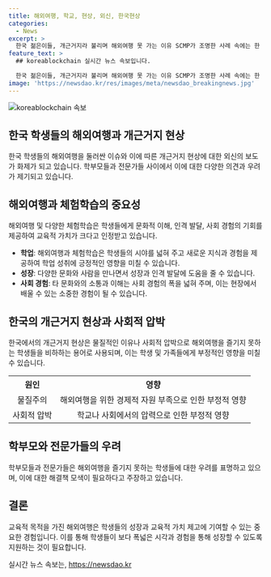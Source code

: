 ```yaml
---
title: 해외여행, 학교, 현상, 외신, 한국현상
categories:
  - News
excerpt: >
  한국 젊은이들, 개근거지라 불리며 해외여행 못 가는 이유 SCMP가 조명한 사례 속에는 한 초등학생과 그의 아버지의 이야기가 담겨 있다. 아들은 친구들의 비웃음에 울며 체험학습을 못 가는 것을 한탄하며, 아버지는 300만~350만원의 월급을 버텨나가며 아내와 아들은 해외여행을 떠났다. 사회적 압박과 물질주의로 개근거지라는 용어가 등장하는데, 이는 전문가들이 부정적 영향을 줄 수 있다고 경고하는 만큼 심각한 문제로 조명되고 있다.
feature_text: >
  ## koreablockchain 실시간 뉴스 속보입니다.

  한국 젊은이들, 개근거지라 불리며 해외여행 못 가는 이유 SCMP가 조명한 사례 속에는 한 초등학생과 그의 아버지의 이야기가 담겨 있다. 아들은 친구들의 비웃음에 울며 체험학습을 못 가는 것을 한탄하며, 아버지는 300만~350만원의 월급을 버텨나가며 아내와 아들은 해외여행을 떠났다. 사회적 압박과 물질주의로 개근거지라는 용어가 등장하는데, 이는 전문가들이 부정적 영향을 줄 수 있다고 경고하는 만큼 심각한 문제로 조명되고 있다.
image: 'https://newsdao.kr/res/images/meta/newsdao_breakingnews.jpg'
---
```


<p><img src="https://newsdao.kr/res/images/meta/newsdao_breakingnews.jpg" alt="koreablockchain 속보" /></p>

<h2 data-ke-size="size26">한국 학생들의 해외여행과 개근거지 현상</h2>

<p data-ke-size="size16">한국 학생들의 해외여행을 둘러싼 이슈와 이에 따른 개근거지 현상에 대한 외신의 보도가 화제가 되고 있습니다. 학부모들과 전문가들 사이에서 이에 대한 다양한 의견과 우려가 제기되고 있습니다.</p>

<h2 data-ke-size="size26">해외여행과 체험학습의 중요성</h2>

<p data-ke-size="size16">해외여행 및 다양한 체험학습은 학생들에게 문화적 이해, 인격 발달, 사회 경험의 기회를 제공하여 교육적 가치가 크다고 인정받고 있습니다.</p>

<ul>
  <li><b>학업</b>: 해외여행과 체험학습은 학생들의 시야를 넓혀 주고 새로운 지식과 경험을 제공하여 학업 성취에 긍정적인 영향을 미칠 수 있습니다.</li>
  <li><b>성장</b>: 다양한 문화와 사람을 만나면서 성장과 인격 발달에 도움을 줄 수 있습니다.</li>
  <li><b>사회 경험</b>: 타 문화와의 소통과 이해는 사회 경험의 폭을 넓혀 주며, 이는 현장에서 배울 수 있는 소중한 경험이 될 수 있습니다.</li>
</ul>

<h2 data-ke-size="size26">한국의 개근거지 현상과 사회적 압박</h2>

<p data-ke-size="size16">한국에서의 개근거지 현상은 물질적인 이유나 사회적 압박으로 해외여행을 즐기지 못하는 학생들을 비하하는 용어로 사용되며, 이는 학생 및 가족들에게 부정적인 영향을 미칠 수 있습니다.</p>

<table>
  <tr>
    <th><b>원인</b></th>
    <th><b>영향</b></th>
  </tr>
  <tr>
    <td style="text-align: center; height: 17px;">물질주의</td>
    <td style="text-align: center; height: 17px;">해외여행을 위한 경제적 자원 부족으로 인한 부정적 영향</td>
  </tr>
  <tr>
    <td style="text-align: center; height: 17px;">사회적 압박</td>
    <td style="text-align: center; height: 17px;">학교나 사회에서의 압력으로 인한 부정적 영향</td>
  </tr>
</table>

<h2 data-ke-size="size26">학부모와 전문가들의 우려</h2>

<p data-ke-size="size16">학부모들과 전문가들은 해외여행을 즐기지 못하는 학생들에 대한 우려를 표명하고 있으며, 이에 대한 해결책 모색이 필요하다고 주장하고 있습니다.</p>

<h2 data-ke-size="size26">결론</h2>

<p data-ke-size="size16">교육적 목적을 가진 해외여행은 학생들의 성장과 교육적 가치 제고에 기여할 수 있는 중요한 경험입니다. 이를 통해 학생들이 보다 폭넓은 시각과 경험을 통해 성장할 수 있도록 지원하는 것이 필요합니다.</p>
실시간 뉴스 속보는, <a href="https://newsdao.kr" rel="dofollow">https://newsdao.kr</a>


